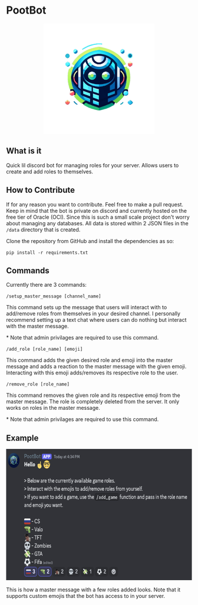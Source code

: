 # PootBot

<p align="center">
  <img width="300" height="300" src="https://raw.githubusercontent.com/AhmetMuratAcar/PootBot/main/Images/PootBot-Logo.png">
</p>

## What is it
Quick lil discord bot for managing roles for your server. Allows users to create and add roles to themselves.

## How to Contribute
If for any reason you want to contribute. Feel free to make a pull request. Keep in mind that the bot is private on discord and currently hosted on the free tier of Oracle (OCI). Since this is such a small scale project don't worry about managing any databases. All data is stored within 2 JSON files in the `/data` directory that is created.

Clone the repository from GitHub and install the dependencies as so:
```
pip install -r requirements.txt
```

## Commands
Currently there are 3 commands:

```
/setup_master_message [channel_name]
```
This command sets up the message that users will interact with to add/remove roles from themselves in your desired channel. I personally recommend setting up a text chat where users can do nothing but interact with the master message.

\* Note that admin privilages are required to use this command.
```
/add_role [role_name] [emoji]
```
This command adds the given desired role and emoji into the master message and adds a reaction to the master message with the given emoji. Interacting with this emoji adds/removes its respective role to the user.

```
/remove_role [role_name]
```
This command removes the given role and its respective emoji from the master message. The role is completely deleted from the server. It only works on roles in the master message.

\* Note that admin privilages are required to use this command.

## Example
<p align="center">
  <img width="641" height="355" src="https://raw.githubusercontent.com/AhmetMuratAcar/PootBot/main/Images/Example.webp">
</p>

This is how a master message with a few roles added looks. Note that it supports custom emojis that the bot has access to in your server.